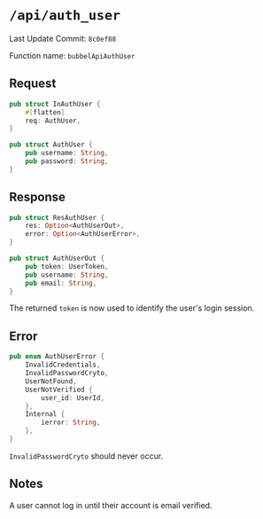 # `/api/auth_user`

Last Update Commit: `8c0ef88`

Function name: `bubbelApiAuthUser`

## Request

```rust
pub struct InAuthUser {
    #[flatten]
    req: AuthUser,
}

pub struct AuthUser {
    pub username: String,
    pub password: String,
}
```

## Response

```rust
pub struct ResAuthUser {
    res: Option<AuthUserOut>,
    error: Option<AuthUserError>,
}

pub struct AuthUserOut {
    pub token: UserToken,
    pub username: String,
    pub email: String,
}
```

The returned `token` is now used to identify the user's login session.

## Error

```rust
pub enum AuthUserError {
    InvalidCredentials,
    InvalidPasswordCryto,
    UserNotFound,
    UserNotVerified {
        user_id: UserId,
    },
    Internal {
        ierror: String,
    },
}
```

`InvalidPasswordCryto` should never occur.

## Notes

A user cannot log in until their account is email verified.

